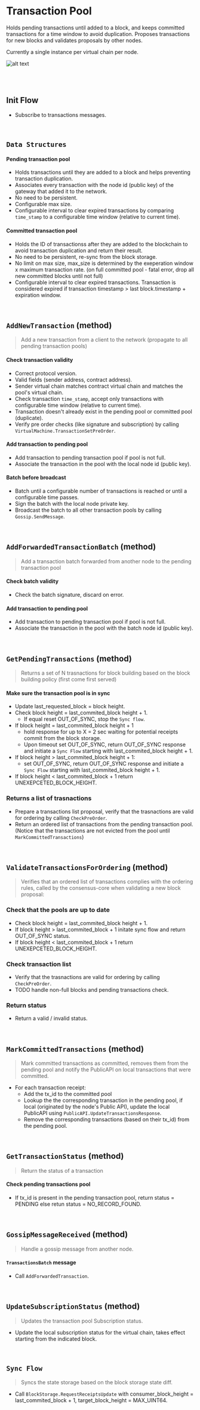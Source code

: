 # Transaction Pool

Holds pending transactions until added to a block, and keeps committed transactions for a time window to avoid duplication. Proposes transactions for new blocks and validates proposals by other nodes.

Currently a single instance per virtual chain per node.

![alt text][transaction_preorder_validation_flow] <br/><br/>

[transaction_preorder_validation_flow]: transaction_preorder_validation_flow.png "PreOrder Validation Flow"

&nbsp;
## Init Flow
* Subscribe to transactions messages.

&nbsp;
## `Data Structures`

#### Pending transaction pool
* Holds transactions until they are added to a block and helps preventing transaction duplication.
* Associates every transaction with the node id (public key) of the gateway that added it to the network.
* No need to be persistent.
* Configurable max size.
* Configurable interval to clear expired transactions by comparing `time_stamp` to a configurable time window (relative to current time).

#### Committed transaction pool
* Holds the ID of transactionss after they are added to the blockchain to avoid transaction duplication and return their result.
* No need to be persistent, re-sync from the block storage.
* No limit on max size, max_size is determined by the exeperation window x maximum transaction rate. (on full committed pool - fatal error, drop all new committed blocks until not full)
* Configurable interval to clear expired transactions. Transaction is considered expired if transaction timestamp > last block.timestamp + expiration window.

&nbsp;
## `AddNewTransaction` (method)

> Add a new transaction from a client to the network (propagate to all pending transaction pools)

#### Check transaction validity
* Correct protocol version.
* Valid fields (sender address, contract address).
* Sender virtual chain matches contract virtual chain and matches the pool's virtual chain.
* Check transaction `time_stamp`, accept only transactions with configurable time window (relative to current time).
* Transaction doesn't already exist in the pending pool or committed pool (duplicate).
* Verify pre order checks (like signature and subscription) by calling `VirtualMachine.TransactionSetPreOrder`.

#### Add transaction to pending pool
* Add transaction to pending transaction pool if pool is not full.
* Associate the transaction in the pool with the local node id (public key).

#### Batch before broadcast
* Batch until a configurable number of transactions is reached or until a configurable time passes.
* Sign the batch with the local node private key.
* Broadcast the batch to all other transaction pools by calling `Gossip.SendMessage`.

&nbsp;
## `AddForwardedTransactionBatch` (method)

> Add a transaction batch forwarded from another node to the pending transaction pool

#### Check batch validity
* Check the batch signature, discard on error.

#### Add transaction to pending pool
* Add transaction to pending transaction pool if pool is not full.
* Associate the transaction in the pool with the batch node id (public key).






&nbsp;
## `GetPendingTransactions` (method)
> Returns a set of N trasnactions for block building based on the block building policy (first come first served)

#### Make sure the transaction pool is in sync
* Update last_requested_block = block height.
* Check block height = last_commited_block height + 1.  
  * If equal reset OUT_OF_SYNC, stop the `Sync flow`.
* If block height = last_commited_block height + 1
  * hold response for up to X = 2 sec waiting for potential receipts commit from the block storage.
  * Upon timeout set OUT_OF_SYNC, return OUT_OF_SYNC response and initiate a `Sync Flow` starting with last_commited_block height + 1.
* If block height > last_commited_block height + 1:
  * set OUT_OF_SYNC, return OUT_OF_SYNC response and initiate a `Sync Flow` starting with last_commited_block height + 1.
* If block height < last_commited_block + 1 return UNEXEPCETED_BLOCK_HEIGHT.

### Returns a list of trasnactions
* Prepare a transactions list proposal, verify that the trasnactions are valid for ordering by calling `CheckPreOrder`.
* Return an ordered list of transactions from the pending transaction pool.
  (Notice that the transactions are not evicted from the pool until `MarkCommittedTransactions`)

&nbsp;
## `ValidateTransactionsForOrdering` (method)
> Verifies that an ordered list of transactions complies with the ordering rules, called by the consensus-core when validating a new block proposal:

### Check that the pools are up to date
* Check block height = last_commited_block height + 1.
* If block height > last_commited_block + 1 initate sync flow and return OUT_OF_SYNC status.
* If block height < last_commited_block + 1 return UNEXEPCETED_BLOCK_HEIGHT.

### Check transaction list
* Verify that the trasnactions are valid for ordering by calling `CheckPreOrder`.
* TODO handle non-full blocks and pending transactions check.

### Return status
* Return a valid / invalid status.

&nbsp;
## `MarkCommittedTransactions` (method)
> Mark committed transactions as committed, removes them from the pending pool and notify the PublicAPI on local transactions that were committed.
* For each transaction receipt:
    * Add the tx_id to the committed pool
    * Lookup the the corresponding transaction in the pending pool, if local (originated by the node's Public API), update the local PublicAPI using `PublicAPI.UpdateTransactionsResponse`.
    * Remove the corresponding transactions (based on their tx_id) from the pending pool.

&nbsp;
## `GetTransactionStatus` (method)
> Return the status of a transaction

#### Check pending transactions pool
* If tx_id is present in the pending transaction pool, return status = PENDING else retun status = NO_RECORD_FOUND.

&nbsp;
## `GossipMessageReceived` (method)

> Handle a gossip message from another node.

#### `TransactionsBatch` message
* Call `AddForwardedTransaction`.

&nbsp;
## `UpdateSubscriptionStatus` (method)
> Updates the transaction pool Subscription status.
* Update the local subscription status for the virtual chain, takes effect starting from the indicated block.

&nbsp;
## `Sync Flow`
> Syncs the state storage based on the block storage state diff.
* Call `BlockStorage.RequestReceiptsUpdate` with consumer_block_height = last_commited_block + 1, target_block_height = MAX_UINT64.
